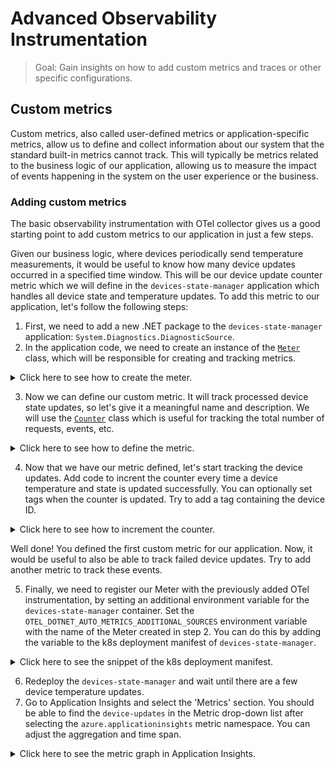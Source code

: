 # Advanced Observability Instrumentation

> Goal: Gain insights on how to add custom metrics and traces or other specific configurations.
<!-- 
1. How to add custom instrumentation
2. How to add custom traces for distributed tracing -->

## Custom metrics

Custom metrics, also called user-defined metrics or application-specific metrics, allow us to define and collect information about our system that the standard built-in metrics cannot track.
This will typically be metrics related to the business logic of our application, allowing us to measure the impact of events happening in the system on the user experience or the business.

### Adding custom metrics

The basic observability instrumentation with OTel collector gives us a good starting point to add custom metrics to our application in just a few steps.

Given our business logic, where devices periodically send temperature measurements, it would be useful to know how many device updates occurred in a specified time window. This will be our device update counter metric which we will define in the `devices-state-manager` application which handles all device state and temperature updates.
To add this metric to our application, let's follow the following steps:

1. First, we need to add a new .NET package to the `devices-state-manager` application: `System.Diagnostics.DiagnosticSource`.
2. In the application code, we need to create an instance of the [`Meter`](https://learn.microsoft.com/en-us/dotnet/api/system.diagnostics.metrics.meter?view=net-8.0) class, which will be responsible for creating and tracking metrics.

<details markdown="1">
<summary>Click here to see how to create the meter.</summary>

```csharp
class EventHubReceiverService: IHostedService
{
    private readonly Meter _meter;
    // other dependencies
    // ...

    public EventHubReceiverService(
        string? storageConnectionString,
        string? blobContainerName,
        string? eventHubsConnectionString,
        string? eventHubName,
        string? consumerGroup,
        string? baseUrl,
        ILogger<EventHubReceiverService> logger)
    {
        // Set up other dependencies
        // ...
        _meter = new Meter("DevicesStateManager");
    }
}
```

</details>

3. Now we can define our custom metric. It will track processed device state updates, so let's give it a meaningful name and description. We will use the [`Counter`](https://learn.microsoft.com/en-us/dotnet/api/system.diagnostics.metrics.counter-1?view=net-7.0) class which is useful for tracking the total number of requests, events, etc.

<details markdown="1">
<summary>Click here to see how to define the metric.</summary>

```csharp
    _deviceUpdateCounter = _meter.CreateCounter<int>("device-updates", description: "Number of successful device state updates");
```

</details>

4. Now that we have our metric defined, let's start tracking the device updates. Add code to incrent the counter every time a device temperature and state is updated successfully. You can optionally set tags when the counter is updated. Try to add a tag containing the device ID.

<details markdown="1">
<summary>Click here to see how to increment the counter.</summary>

```csharp
    _deviceUpdateCounter.Add(1, new KeyValuePair<string, object?>("deviceId", deviceId));
```

</details>

Well done! You defined the first custom metric for our application. Now, it would be useful to also be able to track failed device updates. Try to add another metric to track these events.

5. Finally, we need to register our Meter with the previously added OTel instrumentation, by setting an additional environment variable for the `devices-state-manager` container.
Set the `OTEL_DOTNET_AUTO_METRICS_ADDITIONAL_SOURCES` environment variable with the name of the Meter created in step 2. You can do this by adding the variable to the k8s deployment manifest of `devices-state-manager`.

<details markdown="1">
<summary>Click here to see the snippet of the k8s deployment manifest.</summary>

```yaml
- name: OTEL_DOTNET_AUTO_METRICS_ADDITIONAL_SOURCES
  value: "<meter-name>"
```

</details>

6. Redeploy the `devices-state-manager` and wait until there are a few device temperature updates.
7. Go to Application Insights and select the 'Metrics' section. You should be able to find the `device-updates` in the Metric drop-down list after selecting the `azure.applicationinsights` metric namespace. You can adjust the aggregation and time span.

<details markdown="1">
<summary>Click here to see the metric graph in Application Insights.</summary>

![Device updates](./custom-metrics1.png)

</details>


